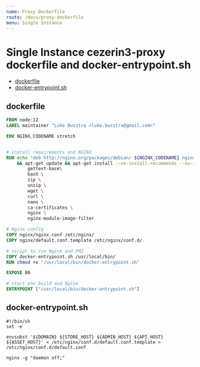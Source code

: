 ```yaml
---
name: Proxy Dockerfile
route: /docs/proxy-dockerfile
menu: Single Instance
---
```


# Single Instance cezerin3-proxy dockerfile and docker-entrypoint.sh

- [dockerfile](#dockerfile)
- [docker-entrypoint.sh](#docker-entrypoint.sh)

## dockerfile

```dockerfile
FROM node:12
LABEL maintainer "Luke Busstra <luke.busstra@gmail.com>"

ENV NGINX_CODENAME stretch


# install requirements and NGINX
RUN echo "deb http://nginx.org/packages/debian/ ${NGINX_CODENAME} nginx" >> /etc/apt/sources.list \
	&& apt-get update && apt-get install --no-install-recommends --no-install-suggests -y --force-yes \
		gettext-base\
		bash \
		zip \
		unzip \
		wget \
		curl \
		nano \
		ca-certificates \
		nginx \
		nginx-module-image-filter

# Nginx config
COPY nginx/nginx.conf /etc/nginx/
COPY nginx/default.conf.template /etc/nginx/conf.d/

# script to run Nginx and PM2
COPY docker-entrypoint.sh /usr/local/bin/
RUN chmod +x "/usr/local/bin/docker-entrypoint.sh"

EXPOSE 80

# start env build and Nginx
ENTRYPOINT ["/usr/local/bin/docker-entrypoint.sh"]
```

## docker-entrypoint.sh

```shell
#!/bin/sh
set -e

envsubst '${DOMAIN} ${STORE_HOST} ${ADMIN_HOST} ${API_HOST} ${ASSET_HOST}' < /etc/nginx/conf.d/default.conf.template > /etc/nginx/conf.d/default.conf

nginx -g "daemon off;"
```
